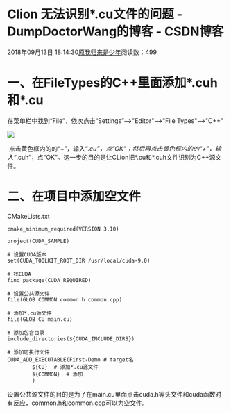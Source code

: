 # Clion 无法识别*.cu文件的问题 - DumpDoctorWang的博客 - CSDN博客





2018年09月13日 18:14:30[原我归来是少年](https://me.csdn.net/DumpDoctorWang)阅读数：499








# 一、在FileTypes的C++里面添加*.cuh和*.cu

在菜单栏中找到“File”，依次点击“Settings”-->"Editor"-->"File Types"-->"C++"

![](https://img-blog.csdn.net/20180913175629194?watermark/2/text/aHR0cHM6Ly9ibG9nLmNzZG4ubmV0L0R1bXBEb2N0b3JXYW5n/font/5a6L5L2T/fontsize/400/fill/I0JBQkFCMA==/dissolve/70)

 点击黄色框内的的“+”，输入“*.cu”，点“OK”；然后再点击黄色框内的的“+”，输入“*.cuh”，点“OK”。这一步的目的是让CLion把*.cu和*.cuh文件识别为C++源文件。

# 二、在项目中添加空文件

CMakeLists.txt

```
cmake_minimum_required(VERSION 3.10)

project(CUDA_SAMPLE)

# 设置CUDA版本
set(CUDA_TOOLKIT_ROOT_DIR /usr/local/cuda-9.0)

# 找CUDA
find_package(CUDA REQUIRED)

# 设置公共源文件
file(GLOB COMMON common.h common.cpp)

# 添加*.cu源文件
file(GLOB CU main.cu)

# 添加包含目录
include_directories(${CUDA_INCLUDE_DIRS})

# 添加可执行文件
CUDA_ADD_EXECUTABLE(First-Demo # target名
        ${CU}  # 添加*.cu源文件
        ${COMMON}  # 添加
        )
```

设置公共源文件的目的是为了在main.cu里面点击cuda.h等头文件和cuda函数时有反应，common.h和common.cpp可以为空文件。




